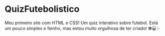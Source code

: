 # QuizFutebolistico
Meu primeiro site com HTML e CSS! Um quiz interativo sobre futebol. Está um pouco simples e feinho, mas estou muito orgulhosa de ter criado! ⚽💻✨
